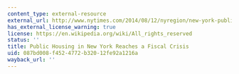 ```yaml
---
content_type: external-resource
external_url: http://www.nytimes.com/2014/08/12/nyregion/new-york-public-housing-faces-crisis-as-demands-and-deficits-grow.html?_r=0
has_external_license_warning: true
license: https://en.wikipedia.org/wiki/All_rights_reserved
status: ''
title: Public Housing in New York Reaches a Fiscal Crisis
uid: 087bd008-f452-4772-b320-12fe92a1216a
wayback_url: ''
---
```

